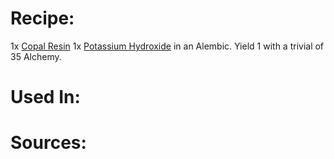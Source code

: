 <!-- TITLE: Clear Resin -->
<!-- SUBTITLE: A clear resin, perfect for protecting works of art and strengthening some equipment. -->

# Recipe:
1x [Copal Resin](copal-resin)
1x [Potassium Hydroxide](potassium-hydroxide) in an Alembic.  Yield 1 with a trivial of 35 Alchemy.
# Used In:

# Sources:
